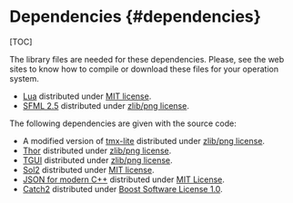 Dependencies {#dependencies}
====
[TOC]

The library files are needed for these dependencies. Please, see the web sites to know how to compile or download these files for your operation system.
  - [Lua](http://www.lua.org/) distributed under [MIT license](https://opensource.org/licenses/mit-license.html).
  - [SFML 2.5](https://www.sfml-dev.org/) distributed under [zlib/png license](https://opensource.org/licenses/Zlib).

The following dependencies are given with the source code:
  - A modified version of [tmx-lite](https://github.com/fallahn/tmxlite) distributed under [zlib/png license](https://opensource.org/licenses/Zlib).
  - [Thor](http://www.bromeon.ch/libraries/thor/) distributed under [zlib/png license](https://opensource.org/licenses/Zlib).
  - [TGUI](https://tgui.eu/) distributed under [zlib/png license](https://opensource.org/licenses/Zlib).
  - [Sol2](https://github.com/ThePhD/sol2) distributed under [MIT license](https://opensource.org/licenses/mit-license.html).
  - [JSON for modern C++](https://github.com/nlohmann/json) distributed under [MIT License](https://opensource.org/licenses/mit-license.html).
  - [Catch2](https://github.com/catchorg/Catch2) distributed under [Boost Software License 1.0](https://opensource.org/licenses/BSL-1.0).